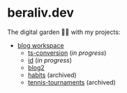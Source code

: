 # beraliv.dev

The digital garden 🌳🌲 with my projects:

- [blog workspace](https://github.com/Beraliv/beraliv.dev/tree/main/packages/blog2)
  - [ts-conversion](http://ts-conversion.beraliv.com) (_in progress_)
  - [id](https://beraliv.com) (_in progress_)
  - [blog2](https://blog.beraliv.dev/)
  - [habits](https://habits.beraliv.dev/) (archived)
  - [tennis-tournaments](https://tennis-tournaments.vercel.app/) (archived)
